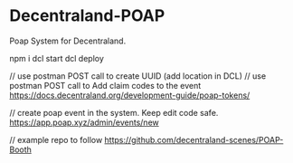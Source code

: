 # Decentraland-POAP


Poap System for Decentraland. 

npm i 
dcl start
dcl deploy

// use postman POST call to create UUID (add location in DCL)
// use postman POST call to Add claim codes to the event
https://docs.decentraland.org/development-guide/poap-tokens/

// create poap event in the system. Keep edit code safe.
https://app.poap.xyz/admin/events/new

// example repo to follow
https://github.com/decentraland-scenes/POAP-Booth
